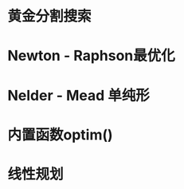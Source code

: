 # 黄金分割搜索
































# Newton - Raphson最优化
# Nelder - Mead 单纯形
# 内置函数optim()
# 线性规划